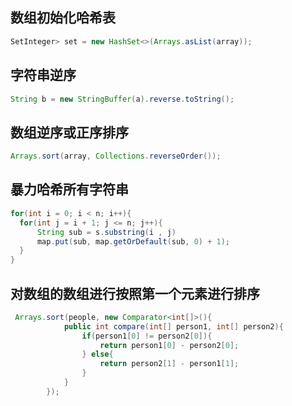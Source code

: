 ## 数组初始化哈希表
```java
SetInteger> set = new HashSet<>(Arrays.asList(array));
```
## 字符串逆序
```java
String b = new StringBuffer(a).reverse.toString();
```
## 数组逆序或正序排序
```java
Arrays.sort(array, Collections.reverseOrder());
```
## 暴力哈希所有字符串
```java
for(int i = 0; i < n; i++){
  for(int j = i + 1; j <= n; j++){
      String sub = s.substring(i , j)
      map.put(sub, map.getOrDefault(sub, 0) + 1);
  }
}
```

## 对数组的数组进行按照第一个元素进行排序
```java
 Arrays.sort(people, new Comparator<int[]>(){
            public int compare(int[] person1, int[] person2){
                if(person1[0] != person2[0]){
                    return person1[0] - person2[0];
                } else{
                    return person2[1] - person1[1];
                }
            }
        });
```
